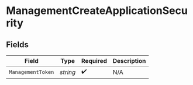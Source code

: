 # ManagementCreateApplicationSecurity


## Fields

| Field              | Type               | Required           | Description        |
| ------------------ | ------------------ | ------------------ | ------------------ |
| `ManagementToken`  | *string*           | :heavy_check_mark: | N/A                |